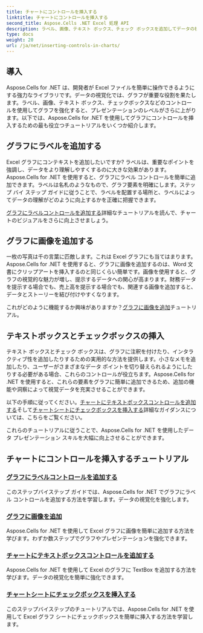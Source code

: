 ```yaml
---
title: チャートにコントロールを挿入する
linktitle: チャートにコントロールを挿入する
second_title: Aspose.Cells .NET Excel 処理 API
description: ラベル、画像、テキスト ボックス、チェック ボックスを追加してデータの視覚化を強化するなど、グラフにコントロールを挿入する方法に関する Aspose.Cells for .NET チュートリアルをご覧ください。
type: docs
weight: 20
url: /ja/net/inserting-controls-in-charts/
---
```

## 導入

Aspose.Cells for .NET は、開発者が Excel ファイルを簡単に操作できるようにする強力なライブラリです。データの視覚化では、グラフが重要な役割を果たします。ラベル、画像、テキスト ボックス、チェックボックスなどのコントロールを使用してグラフを強化すると、プレゼンテーションのレベルがさらに上がります。以下では、Aspose.Cells for .NET を使用してグラフにコントロールを挿入するための最も役立つチュートリアルをいくつか紹介します。

## グラフにラベルを追加する

Excel グラフにコンテキストを追加したいですか? ラベルは、重要なポイントを強調し、データをより理解しやすくするのに大きな効果があります。Aspose.Cells for .NET を使用すると、グラフにラベル コントロールを簡単に追加できます。ラベルは名札のようなもので、グラフ要素を明確にします。ステップ バイ ステップ ガイドに従うことで、ラベルを配置する場所と、ラベルによってデータの理解がどのように向上するかを正確に把握できます。

[グラフにラベルコントロールを追加する](./add-label-control-to-chart/)詳細なチュートリアルを読んで、チャートのビジュアルをさらに向上させましょう。

## グラフに画像を追加する

一枚の写真は千の言葉に匹敵します。これは Excel グラフにも当てはまります。Aspose.Cells for .NET を使用すると、グラフに画像を追加するのは、Word 文書にクリップアートを挿入するのと同じくらい簡単です。画像を使用すると、グラフの視覚的な魅力が増し、提示するデータへの関心が高まります。財務データを提示する場合でも、売上高を提示する場合でも、関連する画像を追加すると、データとストーリーを結び付けやすくなります。

これがどのように機能するか興味がありますか？[グラフに画像を追加](./add-picture-to-chart/)チュートリアル。

## テキストボックスとチェックボックスの挿入

テキスト ボックスとチェック ボックスは、グラフに注釈を付けたり、インタラクティブ性を追加したりするための実用的な方法を提供します。小さなメモを追加したり、ユーザーがさまざまなデータ ポイントを切り替えられるようにしたりする必要がある場合、これらのコントロールが役立ちます。Aspose.Cells for .NET を使用すると、これらの要素をグラフに簡単に追加できるため、追加の機能や洞察によって視覚データを充実させることができます。

以下の手順に従ってください。[チャートにテキストボックスコントロールを追加する](./add-textbox-control-to-chart/)そして[チャートシートにチェックボックスを挿入する](./insert-checkbox-in-chart-sheet/)詳細なガイダンスについては、こちらをご覧ください。

これらのチュートリアルに従うことで、Aspose.Cells for .NET を使用したデータ プレゼンテーション スキルを大幅に向上させることができます。

## チャートにコントロールを挿入するチュートリアル
### [グラフにラベルコントロールを追加する](./add-label-control-to-chart/)
このステップバイステップ ガイドでは、Aspose.Cells for .NET でグラフにラベル コントロールを追加する方法を学習します。データの視覚化を強化します。
### [グラフに画像を追加](./add-picture-to-chart/)
Aspose.Cells for .NET を使用して Excel グラフに画像を簡単に追加する方法を学びます。わずか数ステップでグラフやプレゼンテーションを強化できます。
### [チャートにテキストボックスコントロールを追加する](./add-textbox-control-to-chart/)
Aspose.Cells for .NET を使用して Excel のグラフに TextBox を追加する方法を学びます。データの視覚化を簡単に強化できます。
### [チャートシートにチェックボックスを挿入する](./insert-checkbox-in-chart-sheet/)
このステップバイステップのチュートリアルでは、Aspose.Cells for .NET を使用して Excel グラフ シートにチェックボックスを簡単に挿入する方法を学習します。